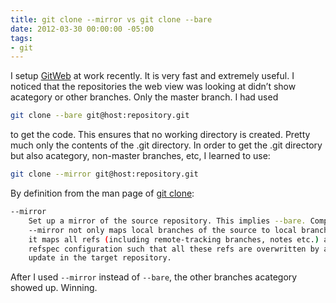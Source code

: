 ```yaml
---
title: git clone --mirror vs git clone --bare
date: 2012-03-30 00:00:00 -05:00
tags:
- git
---
```


I setup [GitWeb][1] at work recently. It is very fast and extremely useful. I noticed that the repositories the web view was looking at didn’t show acategory or other branches. Only the master branch. I had used

```bash
git clone --bare git@host:repository.git
```

to get the code. This ensures that no working directory is created. Pretty much only the contents of the .git directory. In order to get the .git directory but also acategory, non-master branches, etc, I learned to use:

```bash
git clone --mirror git@host:repository.git
```

By definition from the man page of [git clone][2]:

```bash
--mirror
    Set up a mirror of the source repository. This implies --bare. Compared to --bare,
    --mirror not only maps local branches of the source to local branches of the target,
    it maps all refs (including remote-tracking branches, notes etc.) and sets up a
    refspec configuration such that all these refs are overwritten by a git remote
    update in the target repository.
```

After I used `--mirror` instead of `--bare`, the other branches acategory showed up. Winning.

   [1]: http://progit.org/book/ch4-6.html
   [2]: http://schacon.github.com/git/git-clone.html
